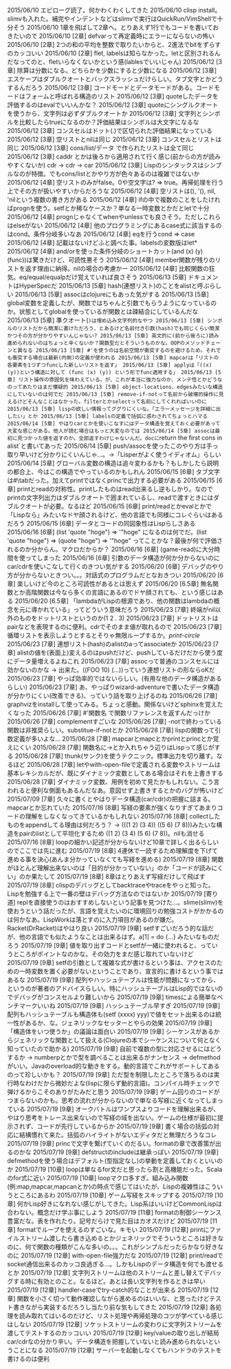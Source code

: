 2015/06/10 エピローグ読了。何かわくわくしてきた
2015/06/10 clisp install。slimvも入れた。補完やインデントなどはslimvで実行はQuickRun/VimShellで十分そう
2015/06/10 1章を飛ばして2章へ。とりあえず1行でもコードを書いておきたいので
2015/06/10 [2章] defvarって再定義時にエラーにならないの怖い
2015/06/10 [2章] 2つの和の平均を整数で取りたいからと、2進法でbitをずらすのカッコいい
2015/06/10 [2章] flet, labelsは知らなかった。letと区別されるんだなってのと、fletいらなくないかという感(lablesでいいじゃん)
2015/06/12 [3章] 除算は分数になる。どちらかを少数にすると少数になる
2015/06/12 [3章] エスケープはダブルクオートとバックスラッシュだけらしい。タブ文字とかどうするんだろう
2015/06/12 [3章] コードモードとデータモードがある。コードモードはフォームと呼ばれる構造のリスト
2015/06/12 [3章] quoteしたデータを評価するのはevalでいいんかな？
2015/06/12 [3章] quoteにシングルクオートを使うから、文字列は必ずダブルクオートか
2015/06/12 [3章] 文字列とシンボルを比較したらtrueになるのか？評価結果はシンボルは大文字になるな
2015/06/12 [3章] コンスセルはドット(.)で区切られた評価結果になっている
2015/06/12 [3章] 空リストとnilは同じ
2015/06/12 [3章] コンスセルとリストは同じ
2015/06/12 [3章] cons/list/データ で作られたリストは全て同じ
2015/06/12 [3章] caddr とかは後ろから適用されて行く感じ(前からの方が読みやすくないか) cdr -> cdr -> car
2015/06/12 [3章] Lispのシンタックスはシンプルなのが特徴。でもcons/listとかやり方が色々あるのは複雑ではないか
2015/06/12 [4章] 空リストのみがfalse。0や空文字は? => true。再帰処理を行う上でその方が扱いやすいからだろうな
2015/06/12 [4章] 空リストは(), '(), nil, 'nilという複数の書き方がある
2015/06/12 [4章] ifの中で複数のことをしたければprognを使う。setfとか稀なケースか？単なる一時変数とかだとletで十分
2015/06/12 [4章] prognじゃなくてwhenやunlessでも良さそう。ただしこれらはelseがない
2015/06/12 [4章] 他のプログラミングにあるcase式に該当するのはcond。条件分岐多いなあ
2015/06/12 [4章] eqを行うcond => case
2015/06/12 [4章] 記載はないけどふと調べた事。labelsの変数版はlet*
2015/06/12 [4章] and/orを使った条件分岐のショートカット(and (x) (y) (func))は驚きだけど、可読性悪そう
2015/06/12 [4章] member関数が残りのリストを返す理由に納得。nilの場合の考慮かー
2015/06/12 [4章] 比較関数の狂気。eq/equal/equalpだけ覚えていれば良さそう
2015/06/13 [5章] ドキュメントはHyperSpecだ
2015/06/13 [5章] hash(連想リスト)のことをalistと呼ぶらしい
2015/06/13 [5章] assocはclojureにもあった気がする
2015/06/13 [5章] global変数を定義したが、関数ではちゃんと引数でもらうようになっているのか。状態としてglobalを使っているが関数とは疎結合にしているんだな
2015/06/13 [5章] 準クオート(`)は埋め込み文字列的なやつ
2015/06/13 [5章] シンボルのリストだから簡潔に書けただろう、とあるけど名前付き引数(hash)でも同じくらい簡潔かつその方が分かりやすいんじゃない?
2015/06/13 [5章] 英文的に(前から後ろに)読み進められないのはちょっと辛くないか？関数型だとそういうものかな。OOPのメソッドチェーンと異なる
2015/06/13 [5章] #'を使うのは名前空間が衝突するのを避けるため。それでも衝突する場合は最新(内側)の定義が使われる
2015/06/13 [5章] mapcarは「リストの各要素を1つずつfuncした新しいリストを返す」
2015/06/13 [5章] applyは「((x) (y))という構造に対して (func (x) (y)) という形でfunc適用する」
2015/06/13 [5章] リスト操作の雰囲気を味わえている。が、これが本当に強力なのか、メンテ性とかどうなのってあたりはまだ懐疑的
2015/06/13 [5章] object-locations、edgesみたいな構造にしていないのは何でだ
2015/06/13 [5章] remove-if-notって名前から破壊的操作に見えるけどそんなことはなかった。filterとかselectって名前にしてくれればいいのに
2015/06/13 [5章] lispの欲しい情報ってググりにくいな。「エラーメッセージを詳細に出したい」とか
2015/06/13 [5章] labelsの定義で括弧に惑わされてちょっとハマる
2015/06/14 [5章] やはりcarとかを使いこなすにはデータ構造を覚えておく必要があって大変な感じがある。他人が読む場合はもっと大変なのでは
2015/06/14 [5章] assocは最初に見つかった値を返すのか。全部返すわけじゃないんだ。docに`return the first cons in alist`と書いてあった
2015/06/14 [5章] push/assocを使ったこのやり方は手っ取り早いけど分かりにくいんじゃ...。->「Lisperがよく使うイディオム」らしい
2015/06/14 [5章] グローバル変数の構造は追々変わるかも？もしかしたら説明の都合上、今はこの構造でやっているのかもしれん
2015/06/15 [6章] タブ文字は#\tabだった。加えてprintではなくprincで出力する必要がある
2015/06/15 [6章] printとreadの対称性。printしたものはread出来るし逆もしかり。なのでprintの文字列出力はダブルクオートで囲まれているし、readで渡すときにはダブルクオートが必要。なるほど
2015/06/15 [6章] print/readとかevalとかで「Lispなら」みたいなドヤ顔されるけど、他の言語でも同様にコレぐらいはあるだろう
2015/06/15 [6章] データとコードの同図象性はLispらしさある
2015/06/16 [6章] (list 'quote "hoge") => '"hoge" になるのは何でだ。(list 'quote "hoge") => (quote "hoge") => '"hoge" ってことかな？最後が何で評価されるのか分からん。マクロだからか？
2015/06/16 [6章] (game-read)に大分時間を使ってしまった
2015/06/16 [6章] 引数のデータ構造が何か分からないのにcar/cdrを使いこなして行くのきつい気がする
2015/06/20 [6章] デバッグのやり方が分からないときつい。。。対話式のプログラムだとなおきつい
2015/06/20 [6章] 楽しいけど今のところ可読性があるとは思えず
2015/06/20 [6.5章] 無名関数とか高階関数は今なら多くの言語にあるのでドヤ顔されても、という感じはある
2015/06/20 [6.5章] 「lambdaがLispの根源であり、他の関数はlambdaの概念を元に導かれている」ってどういう意味だろう
2015/06/23 [7章] 終端がnil以外のものをドットリストというのか(1 2 . 3)
2015/06/23 [7章] ドットリストはpairなどを表現するのに便利。cdrでそのまま値が取れるので
2015/06/23 [7章] 循環リストを表示しようとするとそりゃ無限ループするか。*print-circle*
2015/06/23 [7章] 連想リスト(hash)のalistのaってassociateか
2015/06/23 [7章] alistの値を(表面上)変えるのはpushだけど、pushしているだけだから使う度にデータ量増えるよねこれ
2015/06/23 [7章] assocって普通のコンスセルには効かないのかな -> 出来た。((FOO 10) (...))っていう連想リストの形ならoKだ
2015/06/23 [7章] やっぱ効率的ではないらしい。(有用な他のデータ構造があるらしい)
2015/06/23 [7章] あ、やっぱりwizard-adventureで書いたデータ構造が分かりにくい(改善できる)、っていう話を取り上げるのね
2015/06/26 [7章] graphvizをinstallして使ってみる。ちょっと感動。関係ないけどsphinxを覚えたくなった
2015/06/26 [7章] #'関数名 で関数リファレンスを返すんだっけか
2015/06/26 [7章] complementすごいな
2015/06/26 [7章] -notで終わっている関数は非推奨らしい。substitue-if-notとか
2015/06/28 [7章] lispの関数って引数定義が多いよな...
2015/06/28 [7章] mapcarとmapcとかprintとprincとか覚えにくい
2015/06/28 [7章] 関数名に->とか入れちゃう辺りはLispって感じがする
2015/06/28 [7章] thunk(サンク)を使うテクニック。標準出力を切り離す。なるほど
2015/06/28 [7章] letやwith-open-fileで定義される変数やストリームは基本レキシカルだが、既にダイナミック変数としてある場合はそれを上書きする
2015/06/28 [7章] ダイナミック変数、用例を初めて見たかもしれない。こう言われると便利な側面もあるんだなあ。意図せず上書きするとかのバグが怖いけど
2015/07/09 [7章] 久々に書くとやはりデータ構造(car/cdr)の把握に詰まる。mapcarとか忘れていた
2015/07/16 [8章] 写経の要素が強くなりすぎてあまりコードの理解をしなくなってきているかもしれない
2015/07/16 [8章] collectしたものをappendしてる理由は何だろう？ -> (((1 2) (3 4)) ((5 6) (7 8)))みたいな構造をpairのlistとして平坦化するため ((1 2) (3 4) (5 6) (7 8))。nilも消せる
2015/07/16 [8章] loopの細かい記述が分からないけど10章で詳しく出るらしいのでここでは先に進む
2015/07/19 [8章] 4連休で一読するため理解度を下げて進める事を決心(あんま分かっていなくても写経を進める)
2015/07/19 [8章] 関数がほとんど理解出来ないのは「目的が分かっていない」のか「コードが読みにくい」のか果たして
2015/07/19 [8章] 8章はとりあえず写経だけして飛ばす
2015/07/19 [8章] clispのデバッグとしてbacktraceやtraceをやっと知った。Lispを勉強する上で一番の壁はデバッグ方法なのではないか
2015/07/19 [寄り道] replを直接使うのはおすすめしないという記事を見つけた...。slime(slimv)を使おうという話だったが、言語を覚えたいのに環境回りの勉強コストがかかるのは何かなあ。LispWorkは落とすのに入力項目があるのが嫌だ。Racket(DrRacket)はやはり良い
2015/07/19 [9章] setfすごいだろう的な話だが、他の言語でも似たようなことは出来るはず。a[1] = do {...} みたいなものだろう
2015/07/19 [9章] 値を取り出すコードとsetfが一緒に使われると、っていうところがポイントなのかな。その効力をまだ感じ取れていないけど
2015/07/19 [9章] setfの引数として複雑な式が書けるという事は、アクセスのための一時変数を置く必要がないということであり、宣言的に書けるという事ではあるな
2015/07/19 [9章] 配列やハッシュテーブルは性能が問題になってから、というのが著者のアドバイスらしい。特にハッシュテーブルはLisp的ではないのでデバッグがコンスセルより難しいから
2015/07/19 [9章] timesによる簡単なベンチマークいいね
2015/07/19 [9章] ハッシュテーブル早すぎ
2015/07/19 [9章] 配列もハッシュテーブルも構造体も(setf (xxxx) yyy)で値をセット出来るのは統一性があるか、な。ジェネリックなセッターとやらの効果
2015/07/19 [9章] 「構造体をいつ使うか」の議論は面白い
2015/07/19 [9章] シーケンスがあるからジェネリックな関数として扱える(Clojureの本でシーケンスについて何となく知っていたので助かる)
2015/07/19 [9章] 自前で複数の型に対応させるにはどうするか -> numberpとかで型を調べることは出来るがナンセンス -> defmethodがいい。Javaのoverload的な動きをする。動的言語でこれがサポートしてあるのって珍しいかも？
2015/07/19 [9章] ただ型を制限したところで落ちるのは実行時なわけだから微妙だよな(lispに限らず動的言語)。コンパイル時チェックで弾けるからこそのありがたみだと思う
2015/07/19 [9章] ゲーム回りのコードがつまらないのかも。思考の流れが分からないので単なる写経に近くなってしまっている
2015/07/19 [9章] オークバトルはワンプスよりコードを理解出来るが、やはり思考をトレース出来ないので写経の域を出ない。ゲームの仕様が最初に提示されず、コードが先行しているからか
2015/07/19 [9章] 書く場合の括弧の対応に結構慣れて来た。括弧のハイライトがないエディタだと無理だろうなコレ
2015/07/19 [9章] princで文字を繋げていくのだるい。formatの章で改善策が出るのかな
2015/07/19 [9章] defstructのincludeは継承っぽい
2015/07/19 [9章] defmethodを使う場合はデフォルト(型指定なし)の挙動を定義しておくといいのか
2015/07/19 [10章] loopは単なるfor文だと思ったら割と高機能だった。Scalaのfor式に近い
2015/07/19 [10章] loopマクロ多すぎ。組み込み関数(例:map,mapcar,mapcanとか)の時点で感じてはいたが、Lispの複雑性はこういうところにあるわ
2015/07/19 [10章] ゲーム写経をスキップする
2015/07/19 [10章] 何かLisp好きになれない感じがしてきた。Lisp系はいいけどCommonLispは合わない。概念だけ学ぶ事にしよう
2015/07/19 [11章] formatの制御シーケンス豊富だな。表を作れたり。記号だらけで見た目はカオスだけど
2015/07/19 [11章] formatでループを使えるのすごいな。キモい
2015/07/19 [12章] printにファイルストリーム渡したら書き込めるとかジェネリックでそういうところは好きなのに、何で関数の種類がこんな多いの。。。これがシンプルだったらかなり好きなのに
2015/07/19 [12章] with-open-file強力だな
2015/07/19 [12章] print/readでsocket通信出来るのカッコ良過ぎる...。しかもLispのデータ構造を何でも渡せるとか
2015/07/19 [12章] 文字列ストリームは他のストリームと差し替えてデバッグする時に有効とのこと。なるほど。あとは長い文字列を作るときは早い
2015/07/19 [12章] handler-caseでtry-catch的なことが出来る
2015/07/19 [12章] 関数を小さく切って動作確認しながら進めるのはいいな、と思ったけどテスト書きながら実装するだろうし当たり前な気もしてきた
2015/07/19 [12章] 各処理を読み取れてはいるのだけど、リスト処理や再帰処理のコツが学べている感じはしない
2015/07/19 [12章] ソケットストリームの変わりに文字列ストリームを渡してテストするのカッコいい
2015/07/19 [12章] key/valueの取り出しが結局car/cdrなの分かり辛い。データ構造を把握していないと読み進められないということになる
2015/07/19 [12章] サーバーを起動しなくてもハンドラのテストを書けるのは便利
